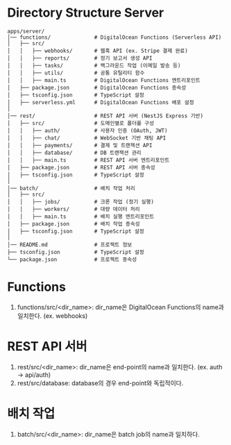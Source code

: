 # Directory Structure Server

```
apps/server/
│── functions/              # DigitalOcean Functions (Serverless API)
│   ├── src/    
│   │   ├── webhooks/       # 웹훅 API (ex. Stripe 결제 완료)
│   │   ├── reports/        # 정기 보고서 생성 API
│   │   ├── tasks/          # 백그라운드 작업 (이메일 발송 등)
│   │   ├── utils/          # 공통 유틸리티 함수
│   │   ├── main.ts         # DigitalOcean Functions 엔트리포인트
│   ├── package.json        # DigitalOcean Functions 종속성
│   ├── tsconfig.json       # TypeScript 설정
│   ├── serverless.yml      # DigitalOcean Functions 배포 설정
│
│── rest/                   # REST API 서버 (NestJS Express 기반)
│   ├── src/                # 도메인별로 폴더를 구성
│   │   ├── auth/           # 사용자 인증 (OAuth, JWT)
│   │   ├── chat/           # WebSocket 기반 채팅 API
│   │   ├── payments/       # 결제 및 트랜잭션 API
│   │   ├── database/       # DB 트랜잭션 관리 
│   │   ├── main.ts         # REST API 서버 엔트리포인트
│   ├── package.json        # REST API 서버 종속성
│   ├── tsconfig.json       # TypeScript 설정
│
│── batch/                  # 배치 작업 처리
│   ├── src/
│   │   ├── jobs/           # 크론 작업 (정기 실행)
│   │   ├── workers/        # 대량 데이터 처리
│   │   ├── main.ts         # 배치 실행 엔트리포인트
│   ├── package.json        # 배치 작업 종속성
│   ├── tsconfig.json       # TypeScript 설정
│
│── README.md               # 프로젝트 정보
├── tsconfig.json           # TypeScript 설정
└── package.json            # 프로젝트 종속성
```

# Functions

1. functions/src/<dir_name>: dir_name은 DigitalOcean Functions의 name과 일치한다. (ex. webhooks)

# REST API 서버

1. rest/src/<dir_name>: dir_name은 end-point의 name과 일치한다. (ex. auth -> api/auth)
2. rest/src/database: database의 경우 end-point와 독립적이다.

# 배치 작업

1. batch/src/<dir_name>: dir_name은 batch job의 name과 일치하다.